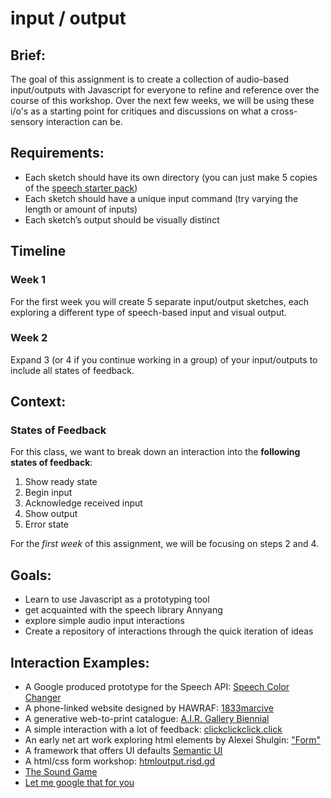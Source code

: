 # input / output

## Brief:
The goal of this assignment is to create a collection of audio-based input/outputs with Javascript for everyone to refine and reference over the course of this workshop. Over the next few weeks, we will be using these i/o's as a starting point for critiques and discussions on what a cross-sensory interaction can be.


## Requirements:
- Each sketch should have its own directory (you can just make 5 copies of the [speech starter pack]())
- Each sketch should have a unique input command (try varying the length or amount of inputs)
- Each sketch&rsquo;s output should be visually distinct

## Timeline

### Week 1
For the first week you will create 5 separate input/output sketches, each exploring a different type of speech-based input and visual output.

### Week 2
Expand 3 (or 4 if you continue working in a group) of your input/outputs to include all states of feedback.


## Context:
### States of Feedback
For this class, we want to break down an interaction into the **following states of feedback**:

1. Show ready state
2. Begin input
3. Acknowledge received input
4. Show output
5. Error state

For the _first week_ of this assignment, we will be focusing on steps 2 and 4.


## Goals:
- Learn to use Javascript as a prototyping tool
- get acquainted with the speech library Annyang
- explore simple audio input interactions
- Create a repository of interactions through the quick iteration of ideas


## Interaction Examples:
- A Google produced prototype for the Speech API: [Speech Color Changer](https://mdn.github.io/web-speech-api/speech-color-changer/)
- A phone-linked website designed by HAWRAF: [1833marcive](http://1833marcive.com/)
- A generative web-to-print catalogue: [A.I.R. Gallery Biennial](https://letstrylisteningagain.org/)
- A simple interaction with a lot of feedback: [clickclickclick.click](https://clickclickclick.click/)
- An early net art work exploring html elements by Alexei Shulgin: ["Form"](http://variants.artbase.rhizome.org/Q1249/)
- A framework that offers UI defaults [Semantic UI](https://semantic-ui.com/)
- A html/css form workshop: [htmloutput.risd.gd](http://htmloutput.risd.gd)
- [The Sound Game](http://tamarashopsin.com/soundgame/)
- [Let me google that for you](http://letmegooglethat.com/?q=is+this+an+input%3F)

